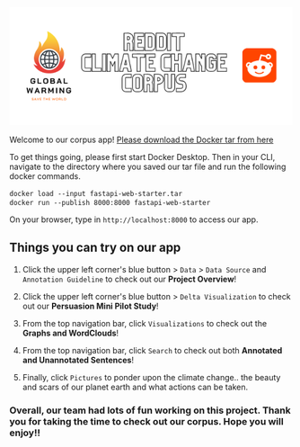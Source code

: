 <p align="center">
<img src="image/banner_app.png" alt="Reddit Climate Change App"/>
</p>

Welcome to our corpus app! 
[Please download the Docker tar from here](https://drive.google.com/drive/folders/1E0s_J8NqdTsWuOHyqr2rWPyTSXXbEP3r?usp=sharing)

To get things going, please first start Docker Desktop. Then in your CLI, navigate to the directory where you saved our tar file and run the following docker commands.
```
docker load --input fastapi-web-starter.tar
docker run --publish 8000:8000 fastapi-web-starter
```
On your browser, type in `http://localhost:8000` to access our app.

## Things you can try on our app

1. Click the upper left corner's blue button > `Data` > `Data Source` and `Annotation Guideline` to check out our **Project Overview**!

2. Click the upper left corner's blue button > `Delta Visualization` to check out our **Persuasion Mini Pilot Study**! 

3. From the top navigation bar, click `Visualizations` to check out the **Graphs and WordClouds**!

4. From the top navigation bar, click `Search` to check out both **Annotated and Unannotated Sentences**!

5. Finally, click `Pictures` to ponder upon the climate change.. the beauty and scars of our planet earth and what actions can be taken.

### Overall, our team had lots of fun working on this project. Thank you for taking the time to check out our corpus. Hope you will enjoy!!
